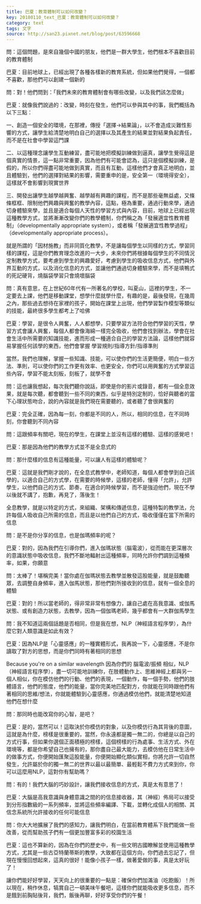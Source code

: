 ```yaml
---
title: 巴夏：教育體制可以如何改變？
key: 20180110_text_巴夏：教育體制可以如何改變？
category: text
tags: 文字
source: http://san23.pixnet.net/blog/post/63596668
---
```


問：這個問題，是來自幾個中國的朋友，他們是一群大學生，他們根本不喜歡目前的教育體制

巴夏：目前地球上，已經出現了各種各樣新的教育系統，但如果他們覺得，一個都不喜歡，那他們可以創建一個新的

問：對！他們問到：「我們未來的教育體制會有哪些改變，以及我們該怎麼做」

巴夏：就像我們說過的：改變，時刻在發生，他們可以參與其中的事，我們概括為以下三點：

一、創造一個安全的環境，在那裡，傳授「選擇→結果論」，以不會造成災難性影響的方式，讓學生給清楚地明白自己的選擇以及其產生的結果並對結果負起責任，而不是在社會中學習這門課

二、以這種理念讓學生互動練習，盡可能地把模擬訓練做到逼真，讓學生覺得這是個真實的情景，這一點非常重要，因為他們有可能會認為，這只是個模擬訓練，是假的，所以你們得盡可能地做到真實，而且有互動，這樣他們才會真正地明白，並且體驗到，他們的選擇對結果的影響，需要重申的是，安全第一（環境得安全），這樣就不會影響到現實世界

三、開發出讓學生越學越興奮、越學越有興趣的課程，而不是那些毫無益處，又條條框框、限制他們興趣與興奮的教學內容，這點，極為重要，通過行動來學，通過切身體驗來學，並且是適合每個人天性的學習方式與內容，目前，地球上已經出現這種教學方式，並將漸漸改變你們的教學體制，你們稱之為「發展適宜性教育體制」（developmentally appropriate system），或者稱「發展適宜性教學過程」（developmentally appropriate process）。

就是所謂的「因材施教」而非同質化教學，不是讓每個學生以同樣的方式，學習同樣的課程，這是你們教育理念改進的一大步，未來你們將根據每個學生的不同情況定制教學方式，要考慮到學生的興趣愛好，考慮到學生的吸收信息方式，他們與外界互動的方式，以及消化信息的方式，並讓他們通過切身體驗來學，而不是填鴨式的死記硬背，燒腦袋學習只會燒壞腦袋

問：真有意思，在上世紀60年代有一所著名的學校，叫夏山，這裡的學生，不一定要去上課，他們是移動課堂，想學什麼就學什麼，有趣的是，最後發現，在幾周之內，那些過去想待在家裡的孩子，開始在課堂上出現，他們學習製作模型等類似的技能，最終很多學生都考上了哈佛

巴夏：學習，是很令人興奮，人人都想學，只要學習方法符合他們學習的天性，學習方式會讓人興奮，每個人都會像海綿一樣完全吸收，他們會找到辦法，學會在社會生活中所需要的知識技能，進而形成一種適合自己的學習方法論，這樣他們就容易掌握任何該學的東西，他們會掌握 學習規則/指導方針/指導準則

當然，我們也理解，掌握一些知識、技能，可以使你們的生活更簡便，明白一些方法、準則，可以使你們的工作更有效率、也更安全，你們可以用興奮的方式學習這些內容，學習不能太刻板，刻板了，就學不會

問：這也讓我想起，每次我們聽你說話，即使是你的影片或錄音，都有一個全息效果，就是每次聽，都會聽到一些不同的東西，似乎是特別定制的，恰好與聽者的當下心理狀態吻合，說的內容就是我們現在需要聽的，或者聽了會很興奮的

巴夏：完全正確，因為每一刻，你都是不同的人，所以，相同的信息，在不同時刻，你會聽到不同內容

問：這跟頻率有關吧，現在的學生，在課堂上並沒有這樣的體驗、這樣的感覺吧！

巴夏：那是因為他們的教學方式並不是全息式的

問：那什麼樣的信息有這種能量，可以讓人有這樣的體驗呢？

巴夏：這就是我們剛才說的，在全息式教學中，老師知道，每個人都會學到自己該學的，以適合自己的方式學，在需要的時候學，這樣的老師，懂得「允許」，允許學生，以他們自己的方式、節奏，在適合的時候學習，而不是強迫他們，現在不學以後就不講了，抱歉，再見了，落後生！

全息教學，就是以特定的方式，來組織、架構和傳遞信息，這種特製的教學法，允許每個人吸收自己所需的信息，而且是以他們自己的方式，吸收僅僅在當下所需的信息

問：是不是你分享的信息，也是伽瑪頻率的呢？

巴夏：對的，因為我們在引導你們，進入伽瑪狀態（腦電波），從而能在更深層次的意識狀態中吸收信息，我們不斷地輻射出這種頻率，同時允許你們調到這種頻率，如果，你願意

問：太棒了！堪稱完美！當你處在伽瑪狀態去教學並散發這股能量，就是鼓勵聽眾，去調整自身頻率，進入伽馬狀態，那他們對所接收到的信息，就有一個全息的體驗

巴夏：對的！所以當老師的，得非常非常有想像力，讓自己處在高我意識、或伽馬狀態、或有創造力狀態，去教學，因為一個伽瑪老師，幾乎都會有一大群伽馬學生

問：我不知道這兩個話題是否相同，但是我在想，NLP（神經語言程序學），為什麼它對人類意識是如此有效？

巴夏：因為NLP是「心靈感應」的一種實體形式，我再說一下，心靈感應，不是你讀取了對方的思想，而是你們同時有著相同的思想

Because you're on a similar wavelength
因為你們的 腦電波/振頻 相似，NLP（神經語言程序學），盡一切可能地訓練你，在肢體動作上、思維神經上都與另一個人相似，你在模仿他們的行動、他們的表現，一個動作，每一個手勢，他們的肢體語言，他們的態度，他們的能量，當你完美地匹配對方，你就能在同時跟他們有著相同的思維/想法，你就能體驗到心靈感應，你通過模仿他們，就能清楚地知道他們在想什麼

問：那同時也能改寫你的心智，是吧？

巴夏：是的，當然可以！這取決於你模仿的對象，以及你模仿行為其背後的意圖，這就是為什麼，榜樣是很重要的，當然，你永遠都是獨一無二的，你總是以自己的方式行事，但如果你選個正面積極的榜樣，這個榜樣的行為處事、生活方式、外在環境等，都是你希望自己也擁有的，那你盡自己最大能力，去模仿他在日常生活中的做事方式，你便開始匯聚這股能量，你便開始顯化類似實相，你將允許一切自然發生，允許屬於你的獨一無二的世界以最以最簡單、最輕鬆不費力方式來到你，你可以這麼用NLP，這對你有幫助嗎？

問：有的！我們大腦的巧妙設計，讓我們接收信息的方式，真是太有意思了！

巴夏：大腦是高我意識與身體意識之間的的信息接收器，其（神經）佈局可以接受到分形指數級的一系列頻率，並將這些頻率編譯、下載，並轉化成個人的相關、其信念系統所允許接收的任何可能信息

問：你大大地擴展了我們的感知力，讓我們明白，在當前教育體系下我們能做一些改善，從而幫助孩子們有一個更加豐富多彩的校園生活

巴夏：這也不算新的，因為在你們的歷史中，有一些文明古國瞭解並使用這種教學方式，尤其是一些古亞特蘭蒂斯的教學，大致都在這個方向，你們過去忘記了，但現在慢慢回想起來，這真的很好！能像小孩子一樣，做著愛做的事，真是太好玩了！

讓你們能好好學習，天天向上的很重要的一點是：確保你們加滿油（吃飽飯）！所以現在，稍作休息，犒賞自己一頓美味午餐吧，這樣你們就能吸收更多信息，而不是餓到前胸貼後背，我們，飯後再聊，好好享受你們的午餐！
